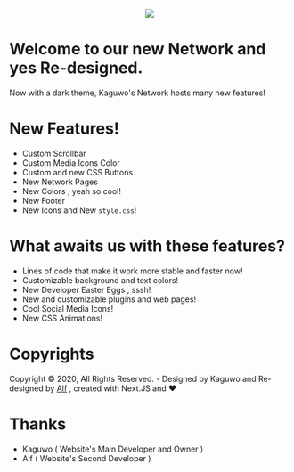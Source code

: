 <p align="center"><img src="https://emojipedia-us.s3.dualstack.us-west-1.amazonaws.com/thumbs/120/apple/271/technologist-light-skin-tone_1f9d1-1f3fb-200d-1f4bb.png"></p>

# Welcome to our new Network and yes Re-designed.

Now with a dark theme, Kaguwo's ​​Network hosts many new features!

# New Features!

- Custom Scrollbar
- Custom Media Icons Color
- Custom and new CSS Buttons
- New Network Pages
- New Colors , yeah so cool!
- New Footer 
- New Icons and New <code>style.css</code>!

# What awaits us with these features?

- Lines of code that make it work more stable and faster now!
- Customizable background and text colors!
- New Developer Easter Eggs , sssh!
- New and customizable plugins and web pages!
- Cool Social Media Icons!
- New CSS Animations!

# Copyrights

Copyright © 2020, All Rights Reserved. - Designed by Kaguwo and Re-designed by <a href="https://github.com/alfredsaveron"> Alf</a> , created with Next.JS and ❤️

# Thanks

- Kaguwo ( Website's Main Developer and Owner )
- Alf ( Website's Second Developer )
